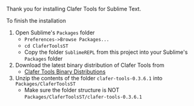 Thank you for installing Clafer Tools for Sublime Text.

To finish the installation 

1. Open Sublime's `Packages` folder 
   * `Preferences->Browse Packages...`
   * `cd ClaferToolsST`
   * Copy the folder `SublimeREPL` from this project into your Sublime's `Packages` folder
2. Download the latest binary distribution of Clafer Tools from
   * [Clafer Tools Binary Distributions](http://gsd.uwaterloo.ca/clafer-tools-binary-distributions)
3. Unzip the contents of the folder `clafer-tools-0.3.6.1` into `Packages/ClaferToolsST`
   * Make sure the folder structure is NOT `Packages/ClaferToolsST/clafer-tools-0.3.6.1`